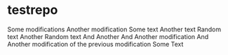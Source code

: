 # testrepo
Some modifications
Another modification
Some text
Another text
Random text
Another Random text
And Another
And Another modification
And Another modification of the previous modification
Some Text
